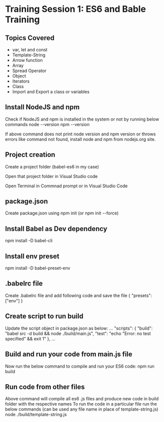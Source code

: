﻿# Training Session 1: ES6 and Bable Training
 
 ## Topics Covered
* var, let and const
* Template-String
* Arrow function
* Array
* Spread Operator
* Object
* Iterators
* Class
* Import and Export a class or variables

 ## Install NodeJS and npm
 Check if NodeJS and npm is installed in the system or not by running below commands
 node --version
 npm --version
 
 If above command does not print node version and npm version or throws errors like command not found, install node and npm from nodejs.org site.

## Project creation
Create a project folder (babel-es6 in my case)

Open that project folder in Visual Studio code

Open Terminal in Commnad prompt or in Visual Studio Code


## package.json
Create package.json using npm init (or npm init --force)

## Install Babel as Dev dependency
npm install -D babel-cli

## Install env preset
npm install -D babel-preset-env

## .babelrc file
Create .babelrc file and add following code and save the file
{
  "presets": ["env"]
}

## Create script to run build
Update the script object in package.json as below:
...
  "scripts": {
    "build": "babel src -d build && node ./build/main.js",
    "test": "echo \"Error: no test specified\" && exit 1"
  },
...

## Build and run your code from main.js file
Now run the below command to compile and run your ES6 code:
npm run build

## Run code from other files
Above command will compile all es6 .js files and produce new code in build folder with the respective names
To run the code in a particular file run the below commands (can be used any file name in place of template-string.js)
node ./build/template-string.js
